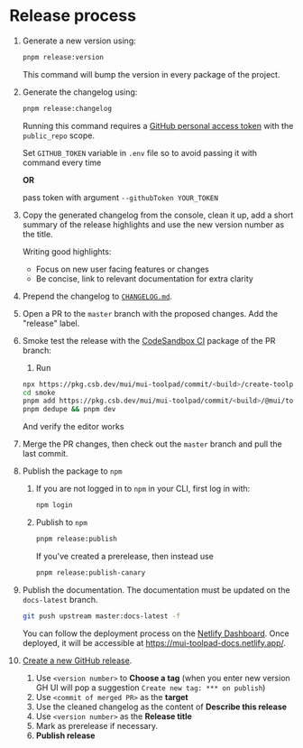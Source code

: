 # Release process

1. Generate a new version using:

   ```bash
   pnpm release:version
   ```

   This command will bump the version in every package of the project.

1. Generate the changelog using:

   ```bash
   pnpm release:changelog
   ```

   Running this command requires a [GitHub personal access token](https://docs.github.com/en/authentication/keeping-your-account-and-data-secure/creating-a-personal-access-token) with the `public_repo` scope.

   Set `GITHUB_TOKEN` variable in `.env` file so to avoid passing it with command every time

   **OR**

   pass token with argument `--githubToken YOUR_TOKEN`

1. Copy the generated changelog from the console, clean it up, add a short summary of the release highlights and use the new version number as the title.

   Writing good highlights:

   - Focus on new user facing features or changes
   - Be concise, link to relevant documentation for extra clarity

1. Prepend the changelog to [`CHANGELOG.md`](./CHANGELOG.md).

1. Open a PR to the `master` branch with the proposed changes. Add the "release" label.

1. Smoke test the release with the [CodeSandbox CI](https://ci.codesandbox.io/status/mui/mui-toolpad) package of the PR branch:

   1. Run

   ```bash
   npx https://pkg.csb.dev/mui/mui-toolpad/commit/<build>/create-toolpad-app smoke --use-pnpm
   cd smoke
   pnpm add https://pkg.csb.dev/mui/mui-toolpad/commit/<build>/@mui/toolpad -S
   pnpm dedupe && pnpm dev
   ```

   And verify the editor works

1. Merge the PR changes, then check out the `master` branch and pull the last commit.

1. Publish the package to `npm`

   1. If you are not logged in to `npm` in your CLI, first log in with:

      ```bash
      npm login
      ```

   1. Publish to `npm`

      ```bash
      pnpm release:publish
      ```

      If you've created a prerelease, then instead use

      ```bash
      pnpm release:publish-canary
      ```

1. Publish the documentation. The documentation must be updated on the `docs-latest` branch.

   ```bash
   git push upstream master:docs-latest -f
   ```

   You can follow the deployment process on the [Netlify Dashboard](https://app.netlify.com/sites/mui-toolpad-docs/deploys?filter=docs-latest). Once deployed, it will be accessible at https://mui-toolpad-docs.netlify.app/.

1. [Create a new GitHub release](https://github.com/mui/mui-toolpad/releases/new).

   1. Use `<version number>` to **Choose a tag** (when you enter new version GH UI will pop a suggestion `Create new tag: *** on publish`)
   1. Use `<commit of merged PR>` as the **target**
   1. Use the cleaned changelog as the content of **Describe this release**
   1. Use `<version number>` as the **Release title**
   1. Mark as prerelease if necessary.
   1. **Publish release**
